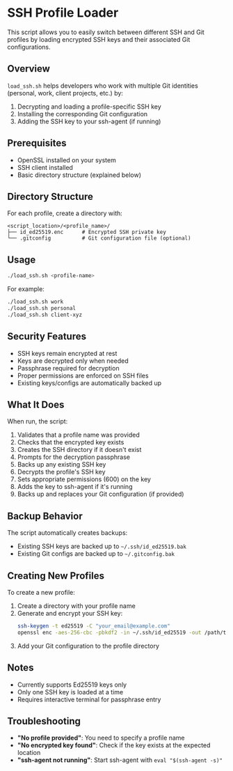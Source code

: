 # SSH Profile Loader

This script allows you to easily switch between different SSH and Git profiles by loading encrypted SSH keys and their associated Git configurations.

## Overview

`load_ssh.sh` helps developers who work with multiple Git identities (personal, work, client projects, etc.) by:

1. Decrypting and loading a profile-specific SSH key
2. Installing the corresponding Git configuration
3. Adding the SSH key to your ssh-agent (if running)

## Prerequisites

- OpenSSL installed on your system
- SSH client installed
- Basic directory structure (explained below)

## Directory Structure

For each profile, create a directory with:

```
<script_location>/<profile_name>/
├── id_ed25519.enc      # Encrypted SSH private key
└── .gitconfig          # Git configuration file (optional)
```

## Usage

```bash
./load_ssh.sh <profile-name>
```

For example:
```bash
./load_ssh.sh work
./load_ssh.sh personal
./load_ssh.sh client-xyz
```

## Security Features

- SSH keys remain encrypted at rest
- Keys are decrypted only when needed
- Passphrase required for decryption
- Proper permissions are enforced on SSH files
- Existing keys/configs are automatically backed up

## What It Does

When run, the script:

1. Validates that a profile name was provided
2. Checks that the encrypted key exists
3. Creates the SSH directory if it doesn't exist
4. Prompts for the decryption passphrase
5. Backs up any existing SSH key
6. Decrypts the profile's SSH key
7. Sets appropriate permissions (600) on the key
8. Adds the key to ssh-agent if it's running
9. Backs up and replaces your Git configuration (if provided)

## Backup Behavior

The script automatically creates backups:
- Existing SSH keys are backed up to `~/.ssh/id_ed25519.bak`
- Existing Git configs are backed up to `~/.gitconfig.bak`

## Creating New Profiles

To create a new profile:

1. Create a directory with your profile name
2. Generate and encrypt your SSH key:
   ```bash
   ssh-keygen -t ed25519 -C "your_email@example.com"
   openssl enc -aes-256-cbc -pbkdf2 -in ~/.ssh/id_ed25519 -out /path/to/profile/id_ed25519.enc
   ```
3. Add your Git configuration to the profile directory

## Notes

- Currently supports Ed25519 keys only
- Only one SSH key is loaded at a time
- Requires interactive terminal for passphrase entry

## Troubleshooting

- **"No profile provided"**: You need to specify a profile name
- **"No encrypted key found"**: Check if the key exists at the expected location
- **"ssh-agent not running"**: Start ssh-agent with `eval "$(ssh-agent -s)"`

